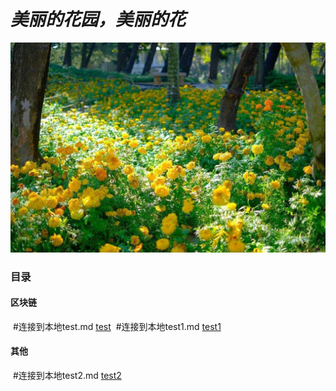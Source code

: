 # *美丽的花园，美丽的花*

<img src="./images/4dae828a5c42472be38a1c77aaf74456.jpeg" alt="4dae828a5c42472be38a1c77aaf74456" style="zoom:100%;" />

### 目录

#### 区块链

​		#连接到本地test.md [test][1]
​		#连接到本地test1.md [test1][2]

#### 其他

​		#连接到本地test2.md [test2][3]




[1]: ./blockchain/test.md	"test"
[2]: ./blockchain/test1.md	"test1"
[3]: ./blockchain/test2.md	"test2"





